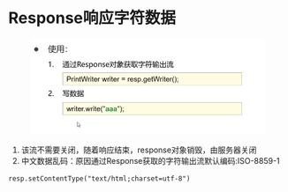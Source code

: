 # Response响应字符数据

<figure><img src="../.gitbook/assets/image (3) (1).png" alt=""><figcaption></figcaption></figure>

1. 该流不需要关闭，随着响应结束，response对象销毁，由服务器关闭
2. 中文数据乱码：原因通过Response获取的字符输出流默认编码:ISO-8859-1

```
resp.setContentType("text/html;charset=utf-8")
```
